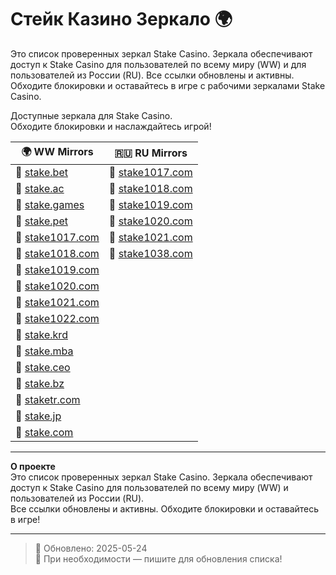 # Стейк Казино Зеркало 🌍

Это список проверенных зеркал Stake Casino. Зеркала обеспечивают доступ к Stake Casino для пользователей по всему миру (WW) и для пользователей из России (RU). Все ссылки обновлены и активны. Обходите блокировки и оставайтесь в игре с рабочими зеркалами Stake Casino.

Доступные зеркала для Stake Casino.  
Обходите блокировки и наслаждайтесь игрой!

| 🌍 **WW Mirrors**                               | 🇷🇺 **RU Mirrors**                              |
|-------------------------------------------------|-------------------------------------------------|
| 🔗 [stake.bet](https://stake.bet/?c=ghvbzuiT)    | 🔗 [stake1017.com](https://stake1017.com/?c=ghvbzuiT)  |
| 🔗 [stake.ac](https://stake.ac/?c=ghvbzuiT)      | 🔗 [stake1018.com](https://stake1018.com/?c=ghvbzuiT)  |
| 🔗 [stake.games](https://stake.games/?c=ghvbzuiT) | 🔗 [stake1019.com](https://stake1019.com/?c=ghvbzuiT)  |
| 🔗 [stake.pet](https://stake.pet/?c=ghvbzuiT)    | 🔗 [stake1020.com](https://stake1020.com/?c=ghvbzuiT)  |
| 🔗 [stake1017.com](https://stake1017.com/?c=ghvbzuiT) | 🔗 [stake1021.com](https://stake1021.com/?c=ghvbzuiT)  |
| 🔗 [stake1018.com](https://stake1018.com/?c=ghvbzuiT) | 🔗 [stake1038.com](https://stake1038.com/?c=ghvbzuiT)  |
| 🔗 [stake1019.com](https://stake1019.com/?c=ghvbzuiT) |                                                 |
| 🔗 [stake1020.com](https://stake1020.com/?c=ghvbzuiT) |                                                 |
| 🔗 [stake1021.com](https://stake1021.com/?c=ghvbzuiT) |                                                 |
| 🔗 [stake1022.com](https://stake1022.com/?c=ghvbzuiT) |                                                 |
| 🔗 [stake.krd](https://stake.krd/?c=ghvbzuiT)    |                                                 |
| 🔗 [stake.mba](https://stake.mba/?c=ghvbzuiT)    |                                                 |
| 🔗 [stake.ceo](https://stake.ceo/?c=ghvbzuiT)    |                                                 |
| 🔗 [stake.bz](https://stake.bz/?c=ghvbzuiT)      |                                                 |
| 🔗 [staketr.com](https://staketr.com/?c=ghvbzuiT) |                                                 |
| 🔗 [stake.jp](https://stake.jp/?c=ghvbzuiT)      |                                                 |
| 🔗 [stake.com](https://stake.com/?c=ghvbzuiT)    |                                                 |

---

**О проекте**  
Это список проверенных зеркал Stake Casino. Зеркала обеспечивают доступ к Stake Casino для пользователей по всему миру (WW) и пользователей из России (RU).  
Все ссылки обновлены и активны. Обходите блокировки и оставайтесь в игре!

---

> 📝 Обновлено: 2025-05-24  
> 🔗 При необходимости — пишите для обновления списка!

